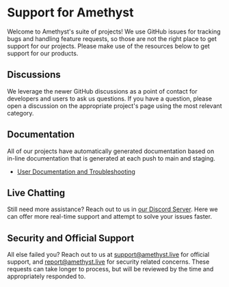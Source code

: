 # Support for Amethyst

Welcome to Amethyst's suite of projects! We use GitHub issues for
tracking bugs and handling feature requests, so those are not the right place to
get support for our projects. Please make use of the resources below to get
support for our products.

## Discussions

We leverage the newer GitHub discussions as a point of contact for developers
and users to ask us questions. If you have a question, please open a discussion
on the appropriate project's page using the most relevant category.

## Documentation

All of our projects have automatically generated documentation based on in-line
documentation that is generated at each push to main and staging.

- [User Documentation and Troubleshooting](https://docs.amethyst.live/)

## Live Chatting

Still need more assistance? Reach out to us in
[our Discord Server](https://invite-to.amethyst.live/). Here we can offer more
real-time support and attempt to solve your issues faster.

## Security and Official Support

All else failed you? Reach out to us at
[support@amethyst.live](mailto:support@amethyst.live) for official support, and
[report@amethyst.live](mailto:report@amethyst.live) for security related
concerns. These requests can take longer to process, but will be reviewed by the
time and appropriately responded to.
